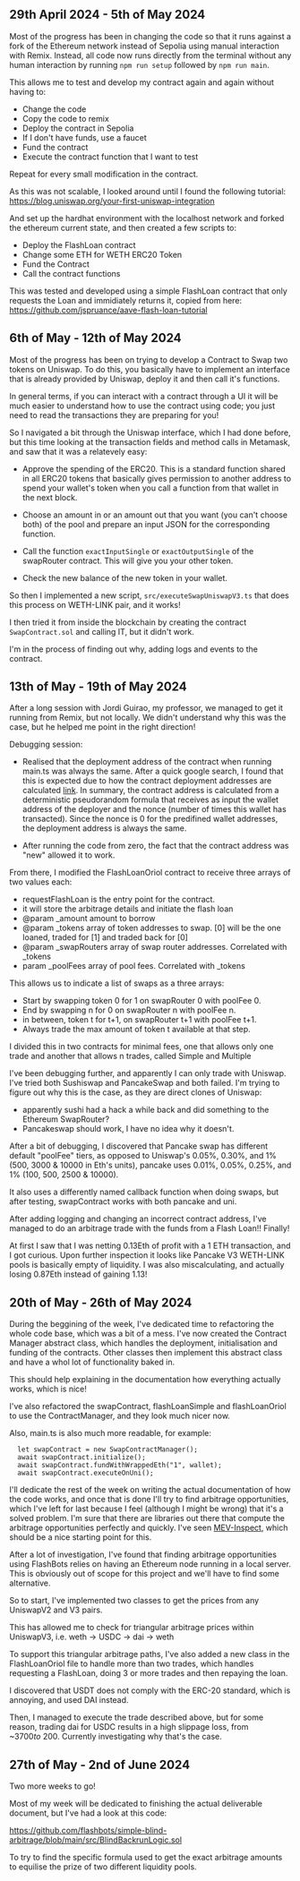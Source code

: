 ## 29th April 2024 - 5th of May 2024

Most of the progress has been in changing the code so that it runs against a fork of the Ethereum network instead of Sepolia using manual interaction with Remix. Instead, all code now runs directly from the terminal without any human interaction by running `npm run setup` followed by `npm run main`.

This allows me to test and develop my contract again and again without having to:
- Change the code
- Copy the code to remix
- Deploy the contract in Sepolia
- If I don't have funds, use a faucet
- Fund the contract
- Execute the contract function that I want to test

Repeat for every small modification in the contract.

As this was not scalable, I looked around until I found the following tutorial:
https://blog.uniswap.org/your-first-uniswap-integration

And set up the hardhat environment with the localhost network and forked the ethereum current state, and then created a few scripts to:

- Deploy the FlashLoan contract
- Change some ETH for WETH ERC20 Token
- Fund the Contract
- Call the contract functions

This was tested and developed using a simple FlashLoan contract that only requests the Loan and immidiately returns it, copied from here:
https://github.com/jspruance/aave-flash-loan-tutorial

## 6th of May - 12th of May 2024

Most of the progress has been on trying to develop a Contract to Swap two tokens on Uniswap. To do this, you basically have to
implement an interface that is already provided by Uniswap, deploy it and then call it's functions.

In general terms, if you can interact with a contract through a UI it will be much easier to understand how to use the contract
using code; you just need to read the transactions they are preparing for you!

So I navigated a bit through the Uniswap interface, which I had done before, but this time looking at the transaction fields and
method calls in Metamask, and saw that it was a relatevely easy:

- Approve the spending of the ERC20. This is a standard function shared in all ERC20 tokens that basically gives permission to another
address to spend your wallet's token when you call a function from that wallet in the next block.

- Choose an amount in or an amount out that you want (you can't choose both) of the pool and prepare an input JSON for the corresponding function.

- Call the function `exactInputSingle` or `exactOutputSingle` of the swapRouter contract. This will give you your other token.

- Check the new balance of the new token in your wallet.


So then I implemented a new script, `src/executeSwapUniswapV3.ts` that does this process on WETH-LINK pair, and it works!

I then tried it from inside the blockchain by creating the contract `SwapContract.sol` and calling IT, but it didn't work.

I'm in the process of finding out why, adding logs and events to the contract.

## 13th of May - 19th of May 2024

After a long session with Jordi Guirao, my professor, we managed to get it running from Remix, but not locally. We didn't understand why this was the case, but he helped me point in the right direction!

Debugging session:
- Realised that the deployment address of the contract when running main.ts was always the same. After a quick google search, I found that this is
expected due to how the contract deployment addresses are calculated [link](https://ethereum.stackexchange.com/questions/17927/how-to-deploy-smart-contract-in-predefined-contract-address-in-private-ethereum). In summary, the contract address is calculated from a deterministic pseudorandom formula that receives as input the wallet address of the deployer and the nonce (number of times this wallet has transacted). Since the nonce is 0 for the predifined wallet addresses, the deployment address is always the same.

- After running the code from zero, the fact that the contract address was "new" allowed it to work.

From there, I modified the FlashLoanOriol contract to receive three arrays of two values each:

- requestFlashLoan is the entry point for the contract.
- it will store the arbitrage details and initiate the flash loan
- @param _amount amount to borrow
- @param _tokens array of token addresses to swap. [0] will be the one loaned, traded for [1] and traded back for [0]
- @param _swapRouters array of swap router addresses. Correlated with _tokens
- param _poolFees array of pool fees. Correlated with _tokens

This allows us to indicate a list of swaps as a three arrays:

- Start by swapping token 0 for 1 on swapRouter 0 with poolFee 0.
- End by swapping n for 0 on swapRouter n with poolFee n.
- in between, token t for t+1, on swapRouter t+1 with poolFee t+1.
- Always trade the max amount of token t available at that step.

I divided this in two contracts for minimal fees, one that allows only one trade and another that allows n trades, called Simple and Multiple


I've been debugging further, and apparently I can only trade with Uniswap. I've tried both Sushiswap and PancakeSwap and both failed.
I'm trying to figure out why this is the case, as they are direct clones of Uniswap:
- apparently sushi had a hack a while back and did something to the Ethereum SwapRouter?
- Pancakeswap should work, I have no idea why it doesn't.

After a bit of debugging, I discovered that Pancake swap has different default "poolFee" tiers, as opposed to Uniswap's 0.05%, 0.30%, and 1% (500, 3000 & 10000 in Eth's units), pancake uses 0.01%, 0.05%, 0.25%, and 1% (100, 500, 2500 & 10000).

It also uses a differently named callback function when doing swaps, but after testing, swapContract works with both pancake and uni.

After adding logging and changing an incorrect contract address, I've managed to do an arbitrage trade with the funds from a Flash Loan!! Finally!

At first I saw that I was netting 0.13Eth of profit with a 1 ETH transaction, and I got curious. Upon further inspection it looks like Pancake V3 WETH-LINK pools is basically empty of liquidity. I was also miscalculating, and actually losing 0.87Eth instead of gaining 1.13!


## 20th of May - 26th of May 2024

During the beggining of the week, I've dedicated time to refactoring the whole code base, which was a bit of a mess. I've now created the Contract Manager abstract class, which handles the deployment, initialisation and funding of the contracts. Other classes then implement this abstract class and have a whol lot of functionality baked in.

This should help explaining in the documentation how everything actually works, which is nice!

I've also refactored the swapContract, flashLoanSimple and flashLoanOriol to use the ContractManager, and they look much nicer now.

Also, main.ts is also much more readable, for example:

```
  let swapContract = new SwapContractManager();
  await swapContract.initialize();
  await swapContract.fundWithWrappedEth("1", wallet);
  await swapContract.executeOnUni();
```

I'll dedicate the rest of the week on writing the actual documentation of how the code works, and once that is done I'll try to find arbitrage opportunities, which I've left for last because I feel (although I might be wrong) that it's a solved problem. I'm sure that there are libraries out there that compute the arbitrage opportunities perfectly and quickly. I've seen [MEV-Inspect](https://docs.flashbots.net/flashbots-data/mev-inspect-py/quick-start), which should be a nice starting point for this.

After a lot of investigation, I've found that finding arbitrage opportunities using FlashBots relies on having an Ethereum node running in a local server. This is obviously out of scope for this project and we'll have to find some alternative.

So to start, I've implemented two classes to get the prices from any UniswapV2 and V3 pairs.

This has allowed me to check for triangular arbitrage prices within UniswapV3, i.e. weth -> USDC -> dai -> weth

To support this triangular arbitrage paths, I've also added a new class in the FlashLoanOriol file to handle more than two trades, which handles requesting a FlashLoan, doing 3 or more trades and then repaying the loan.

I discovered that USDT does not comply with the ERC-20 standard, which is annoying, and used DAI instead.

Then, I managed to execute the trade described above, but for some reason, trading dai for USDC results in a high slippage loss, from ~$3700 to ~$200. Currently investigating why that's the case.


## 27th of May - 2nd of June 2024

Two more weeks to go!

Most of my week will be dedicated to finishing the actual deliverable document, but I've had a look at this code:

https://github.com/flashbots/simple-blind-arbitrage/blob/main/src/BlindBackrunLogic.sol

To try to find the specific formula used to get the exact arbitrage amounts to equilise the prize of two different liquidity pools.


